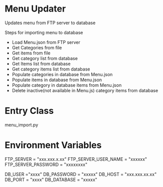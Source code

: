 # Menu Updater
Updates menu from FTP server to database

Steps for importing menu to database
- Load Menu.json from FTP server
- Get Categories from file
- Get items from file
- Get category list from database
- Get Items list from database
- Get category items list from database
- Populate categories in database from Menu.json
- Populate items in database from Menu.json
- Populate category in database items from Menu.json
- Delete inactive(not available in Menu.js) category items from database

# Entry Class
menu_import.py

# Environment Variables
FTP_SERVER = "xxx.xxx.x.xx"
FTP_SERVER_USER_NAME = "xxxxxx"
FTP_SERVER_PASSWORD = "xxxxxxxx"

DB_USER ="xxxx"
DB_PASSWORD = "xxxxx"
DB_HOST = "xxx.xxx.xx.xx"
DB_PORT = "xxxx"
DB_DATABASE = "xxxxx"


